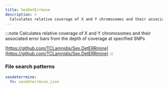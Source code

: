 ```yaml
---
title: SexDetErrmine
description: >
  Calculates relative coverage of X and Y chromosomes and their associated error bars from the depth of coverage at specified SNPs
---
```


<!--
~~~~~ DO NOT EDIT ~~~~~
This file is autogenerated from the MultiQC module python docstring.
Do not edit the markdown, it will be overwritten.

File path for the source of this content: multiqc/modules/sexdeterrmine/sexdeterrmine.py
~~~~~~~~~~~~~~~~~~~~~~~
-->

:::note
Calculates relative coverage of X and Y chromosomes and their associated error bars from the depth of coverage at specified SNPs

[https://github.com/TCLamnidis/Sex.DetERRmine](https://github.com/TCLamnidis/Sex.DetERRmine)
:::

### File search patterns

```yaml
sexdeterrmine:
  fn: sexdeterrmine.json
```
